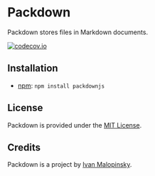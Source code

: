 # Packdown

Packdown stores files in Markdown documents.

[![codecov.io](https://codecov.io/github/imsky/packdown/coverage.svg?branch=master)](https://codecov.io/github/imsky/packdown)

## Installation

* [npm](https://www.npmjs.com/package/packdownjs): `npm install packdownjs`

## License

Packdown is provided under the [MIT License](http://opensource.org/licenses/MIT).

## Credits

Packdown is a project by [Ivan Malopinsky](https://imsky.co).
